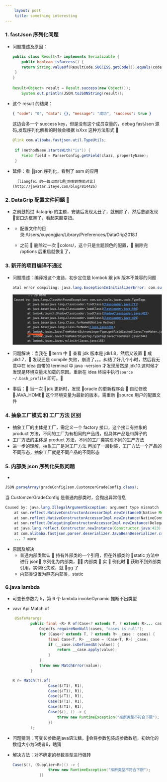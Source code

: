 ```yaml
---
    layout: post
　　 title: something interesting
---
```


### 1. fastJson 序列化问题

- 问题描述及原因：

  ```java
  public class Result<T> implements Serializable {
      public boolean isSuccess() {
      return String.valueOf(ResultCode.SUCCESS.getCode()).equals(code);
   }
  }

  Result<Object> result = Result.success(new Object());
      System.out.println(JSON.toJSONString(result));

  ```

- 这个 result 的结果：

  ```json
  { "code": "0", "data": {}, "message": "成功", "success": true }
  ```

  这边会多一个 success key，但是没有这个成员变量的，debug fastJson 源码,发现序列化解析的时候会根据 isXxx 这种方法形式 

  ```java
  @link com.alibaba.fastjson.util.TypeUtils;

   if (methodName.startsWith("is")) {
      Field field = ParserConfig.getField(clazz, propertyName);
   }
  ```

- 延伸：看 json 序列化，看到了 asm 的应用

        [liangfei 的一篇动态代理方案的性能对比](http://javatar.iteye.com/blog/814426)

### 2. DataGrip 配置文件问题 

- 之前鼓捣过 datagrip 的主题，安装后发现太丑了，就删除了，然后悲剧发现  窗口边框黑了，看起来超变扭。
- - 配置文件的目录:/Users/xuyongjian/Library/Preferences/DataGrip2018.1

  - 之前  删除过一次 colors/，这个只是主题颜色的配置， 删除完 /options 后重启就恢复了，

### 3. 新开的项目编译不通过

- 问题描述：编译报这个鬼错，初步定位是 lombok 跟 jdk 版本不兼容的问题

  ```java
  atal error compiling: java.lang.ExceptionInInitializerError: com.sun.tools.javac.code.TypeTags -> [Help 1]
  ```

  ![lombok异常信息](/images/lombok_e.jpg)

* 问题解决：当我在 iterm 中  查看 jdk 版本是 jdk1.8，然后又设置  成 jdk1.7， 发现还是 compile 失败，崩溃了。。。纠结了好几个小时，然后我无意中在 idea 自带的 terminal 中 java -version 才发现居然是 jdk10.这时候才发现是环境变量未加载的原因。重新在 idea 终端中执行`source ~/.bash_profile` 即可。

* 事后： 当一次 jdk 更新时，发现 oracle 的更新程序会  自动修改 JAVA_HOME 这个环境变量为最新的版本，需重新 source 用户的配置文件

### 4. 抽象工厂模式 和 工厂方法 区别

- 抽象工厂的主体是工厂，需定义一个 factory 接口，这个接口有抽象的 product 方法，不同的工厂为有相同的产品线，但具体产品是带牌子的
- 工厂方法的主体是 product 方法，不同的工厂类实现不同的生产方法
- 进一步的理解，抽象工厂是对工厂方法 再加了一层封装，工厂方法一个产品的不同形态，抽象工厂就是不同产品的不同形态

### 5. 内部类 json 序列化失败问题

-

```java
JSON.parseArray(gradeConfigJson,CustomzerGradeConfig.class);
```

当 CustomzerGradeConfig 是普通内部类时，会抛出异常信息

```java
Caused by: java.lang.IllegalArgumentException: argument type mismatch
	at sun.reflect.NativeConstructorAccessorImpl.newInstance0(Native Method)
	at sun.reflect.NativeConstructorAccessorImpl.newInstance(NativeConstructorAccessorImpl.java:62)
	at sun.reflect.DelegatingConstructorAccessorImpl.newInstance(DelegatingConstructorAccessorImpl.java:45)
	at java.lang.reflect.Constructor.newInstance(Constructor.java:423)
	at com.alibaba.fastjson.parser.deserializer.JavaBeanDeserializer.createInstance(JavaBeanDeserializer.java:113)
	... 7 more
```

- 原因及解决
  - 普通内部类默认  持有外部类的一个引用，但在外部类的 static 方法中进行 json 序列化为内部类， 内部类  实  例化时  获取不到外部类引用，实例化失败，就 gg 了
  - 内部类设置为静态内部类，static

### 6.java lambda

- 可变长参数为 5，第 6 个 lambda invokeDynamic 推断不出类型
- vavr Api.Match.of

    ```java
     @SafeVarargs
            public final <R> R of(Case<? extends T, ? extends R>... cases) {
                Objects.requireNonNull(cases, "cases is null");
                for (Case<? extends T, ? extends R> _case : cases) {
                    final Case<T, R> __case = (Case<T, R>) _case;
                    if (__case.isDefinedAt(value)) {
                        return __case.apply(value);
                    }
                }
                throw new MatchError(value);
            }
    ```

    ```java
    R r= Match(T).of(
                    Case($(T1), R1),
                    Case($(T1), R1),
                    Case($(T1), R1),
                    Case($(T1), R1),
                    Case($(T1), R1),
                    Case($(), () -> {
                        throw new RuntimeException("推断类型不符合下限");
                    })
            );
    ```

- 问题猜测：可变长参数是java语法糖，会将参数包装成参数数组，初始化的数组大小为5或者6，瞎猜

- 解决方法：对不确定的参数类型进行强转
  ```java
  Case($(), (Supplier<R>)() -> {
                  throw new RuntimeException("推断类型不符合下限");
              })
  ```

